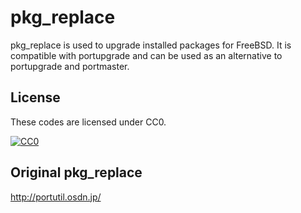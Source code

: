# pkg_replace
pkg_replace is used to upgrade installed packages for FreeBSD.
It is compatible with portupgrade and can be used as
an alternative to portupgrade and portmaster.

## License

These codes are licensed under CC0.

[![CC0](http://i.creativecommons.org/p/zero/1.0/88x31.png "CC0")](http://creativecommons.org/publicdomain/zero/1.0/deed.ja)

## Original pkg_replace
http://portutil.osdn.jp/
